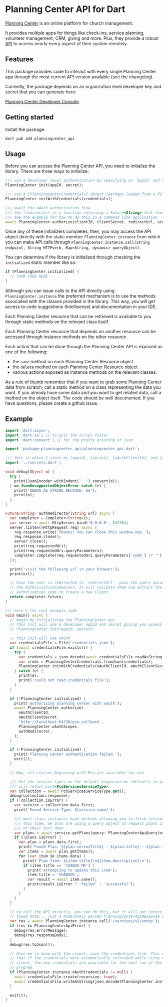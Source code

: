 # Planning Center API for Dart

[Planning Center](https://www.planningcenter.com/) is an online platform for church management.

It provides multiple apps for things like check-ins, service planning, volunteer management, CRM, giving and more.
Plus, they provide a robust [API](https://developer.planning.center/docs/#/overview/) to access nearly
every aspect of their system remotely.

## Features

This package provides code to interact with every single Planning Center app through the most current API version available (see the changelog).

Currently, the package depends on an organization level developer key and secret that you can generate here:

[Planning Center Developer Console](https://api.planningcenteronline.com/oauth/applications).

## Getting started

Install the package:

```
dart pub add planningcenter_api
```

## Usage

Before you can access the Planning Center API, you need to initialize the library. There are three ways to initialize:

```dart
/// use a developer level authentication by specifying an `appId` and a `secret`.
PlanningCenter.init(appId, secret);

/// use a [PlanningCenterCredentials] object (perhaps loaded from a file)
PlanningCenter.initWithCredentials(credentials);

/// await the oAuth authorization flow
/// the [redirector] is a function returning a Future<String> that should resolve to an auth code
/// see the example for how to do this in a command line application
await PlanningCenter.authorize(clientId, clientSecret, redirectUrl, scopesList, redirector);
```

Once any of these initializers completes, then, you may access the API object directly with the static member `PlanningCenter.instance` from which you can make API calls through `PlanningCenter.instance.call(String endpoint, String HTTPverb, Map<String, dynamic> queryObject)`.

You can determine if the library is initialized through checking the `initialized` static member like so:

```dart
if (PlanningCenter.initialized) {
  // YOUR CODE HERE
}
```

Although you can issue calls to the API directly using `PlanningCenter.instance` the preferred mechanism is to use the methods associated with the classes provided in the library. This way, you will get access to code suggestions (Intellisense) and documentation in your IDE.

Each Planning Center resource that can be retrieved is available to you through static methods on the relevant class itself.

Each Planning Center resource that depends on another resource can be accessed through instance methods on the other resource.

Each action that can be done through the Planning Center API is exposed as one of the following:

-   the `save` method on each Planning Center Resource object
-   the `delete` method on each Planning Center Resource object
-   various actions exposed as instance methods on the relevant classes.

As a rule of thumb remember that if you want to grab some Planning Center data from scratch, call a static method on a class representing the data you want. If you already have some data and you want to get related data, call a method on the object itself. The code should be well documented. If you have questions, please create a github issue.

## Example

```dart
import 'dart:async';
import 'dart:io'; // to exit the script faster
import 'dart:convert'; // for the pretty printing of json

import 'package:planningcenter_api/planningcenter_api.dart';

/// this is where I store my [appid], [secret], [oAuthClientId], and [oAuthClientSecret] constants
import '../secrets.dart';

void debug(Object o) {
  try {
    print(JsonEncoder.withIndent('  ').convert(o));
  } on JsonUnsupportedObjectError catch (e) {
    print('DEBUG AS STRING BECAUSE: $e');
    print(o);
  }
}

Future<String> authRedirector(String url) async {
  var completer = Completer<String>();
  var server = await HttpServer.bind('0.0.0.0', 64738);
  server.listen((HttpRequest req) async {
    req.response.write('Thanks! You can close this window now.');
    req.response.close();
    server.close();
    print(req.requestedUri);
    print(req.requestedUri.queryParameters);
    completer.complete(req.requestedUri.queryParameters['code'] ?? '');
  });

  print('visit the following url in your browser');
  print(url);

  // Once the user is redirected to `redirectUrl`, pass the query parameters to
  // the AuthorizationCodeGrant. It will validate them and extract the
  // authorization code to create a new Client.
  return completer.future;
}

/// here's the real example code
void main() async {
  // begin by initializing the PlanningCenter api
  // this init will use a developer appid and secret giving you access to everything that developer can access
  // PlanningCenter.init(appid, secret);

  // this init will use oAuth
  var credentialsFile = File('credentials.json');
  if (await credentialsFile.exists()) {
    try {
      var credentials = json.decode(await credentialsFile.readAsString());
      var creds = PlanningCenterCredentials.fromJson(credentials);
      PlanningCenter.initWithCredentials(oAuthClientId, oAuthClientSecret, creds);
    } catch (e) {
      print(e);
      print('could not read credentials file');
    }
  }

  if (!PlanningCenter.initialized) {
    print('authorizing planning center with oauth');
    await PlanningCenter.authorize(
      oAuthClientId,
      oAuthClientSecret,
      'http://localhost:64738/pco_callback',
      PlanningCenter.oAuthScopes,
      authRedirector,
    );
  }

  if (!PlanningCenter.initialized) {
    print('Planning Center authentication failed.');
    exit(1);
  }

  // Now, all classes beginning with Pco are available for use

  /// Get the service types on the default organization (defaults to grabbing 25)
  /// will return List<PcoServicesServiceType>
  var collection = await PcoServicesServiceType.get();
  debug(collection.response);
  if (!collection.isError) {
    var service = collection.data.first;
    print('Found Service Type: ${service.name}');

    /// most class instances have methods allowing you to fetch related items
    /// this time, we also are using a query object to request plans in descending order
    /// of their sort date
    var plans = await service.getPlans(query: PlanningCenterApiQuery(order: '-sort_date'));
    if (!plans.isError) {
      var plan = plans.data.first;
      print('Found Plan: ${plan.seriesTitle} - ${plan.title} - ${plan.lastTimeAt}');
      var items = await plan.getItems();
      for (var item in items.data) {
        print('Plan Item: ${item.title}\n${item.description}\n');
        if (item.title == 'CHANGE ME') {
          print('attempting to update this item');
          item.title = 'CHANGED';
          var result = await item.save();
          print(result.isError ? 'failed' : 'successful');
        }
      }
    }
  }

  // to call the API directly, you can do this, but it will not return
  // typed data... just a moderately parsed PlanningCenterApiResponse object
  var res = await PlanningCenter.instance.call('/services/v2/songs');
  if (res is PlanningCenterApiError) {
    debug(res.errorMessage);
    debug(res.responseBody);
  }
  debug(res.toJson());

  // Once we're done with the client, save the credentials file. This ensures
  // that if the credentials were automatically refreshed while using the
  // client, the new credentials are available for the next run of the
  // program.
  if (PlanningCenter.instance.oAuthCredentials != null) {
    await credentialsFile.create(recursive: true);
    await credentialsFile.writeAsString(json.encode(PlanningCenter.instance.oAuthCredentials));
  }

  exit(0);
}

```
